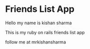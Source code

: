 # Friends List App

Hello my name is kishan sharma 

This is my ruby on rails friends list app

follow me at mrkishansharma
